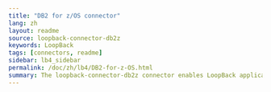```yaml
---
title: "DB2 for z/OS connector"
lang: zh
layout: readme
source: loopback-connector-db2z
keywords: LoopBack
tags: [connectors, readme]
sidebar: lb4_sidebar
permalink: /doc/zh/lb4/DB2-for-z-OS.html
summary: The loopback-connector-db2z connector enables LoopBack applications to connect to IBM® DB2® for z/OS® data sources.
---
```

